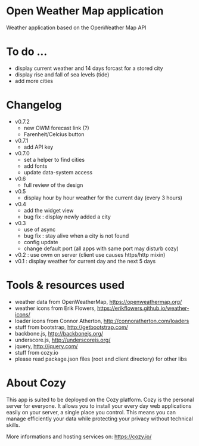 # Open Weather Map application

Weather application based on the OpenWeather Map API

# To do ...

* display current weather and 14 days forcast for a stored city
* display rise and fall of sea levels (tide)
* add more cities

# Changelog

* v0.7.2
  * new OWM forecast link (?)
  * Farenheit/Celcius button
* v0.7.1
  * add API key
* v0.7.0
  * set a helper to find cities
  * add fonts
  * update data-system access
* v0.6
  * full review of the design
* v0.5
  * display hour by hour weather for the current day (every 3 hours)
* v0.4
  * add the widget view
  * bug fix : display newly added a city
* v0.3
  * use of async
  * bug fix : stay alive when a city is not found
  * config update
  * change default port (all apps with same port may disturb cozy)
* v0.2 : use owm on server (client use causes https/http mixin)
* v0.1 : display weather for current day and the next 5 days

# Tools & resources used

* weather data from OpenWeatherMap, https://openweathermap.org/
* weather icons from Erik Flowers, https://erikflowers.github.io/weather-icons/
* loader icons from Connor Atherton, http://connoratherton.com/loaders
* stuff from bootstrap, http://getbootstrap.com/
* backbone.js, http://backbonejs.org/
* underscore.js, http://underscorejs.org/
* jquery, http://jquery.com/
* stuff from cozy.io
* please read package.json files (root and client directory) for other libs

# About Cozy

This app is suited to be deployed on the Cozy platform. Cozy is the personal
server for everyone. It allows you to install your every day web applications
easily on your server, a single place you control. This means you can manage
efficiently your data while protecting your privacy without technical skills.

More informations and hosting services on:
https://cozy.io/

